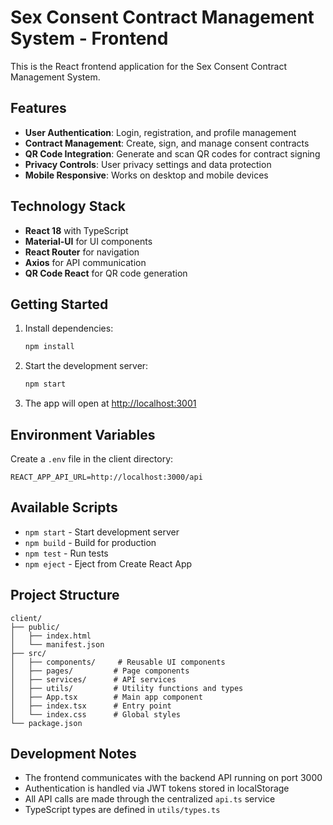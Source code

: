 # Sex Consent Contract Management System - Frontend

This is the React frontend application for the Sex Consent Contract Management System.

## Features

- **User Authentication**: Login, registration, and profile management
- **Contract Management**: Create, sign, and manage consent contracts
- **QR Code Integration**: Generate and scan QR codes for contract signing
- **Privacy Controls**: User privacy settings and data protection
- **Mobile Responsive**: Works on desktop and mobile devices

## Technology Stack

- **React 18** with TypeScript
- **Material-UI** for UI components
- **React Router** for navigation
- **Axios** for API communication
- **QR Code React** for QR code generation

## Getting Started

1. Install dependencies:
   ```bash
   npm install
   ```

2. Start the development server:
   ```bash
   npm start
   ```

3. The app will open at [http://localhost:3001](http://localhost:3001)

## Environment Variables

Create a `.env` file in the client directory:

```env
REACT_APP_API_URL=http://localhost:3000/api
```

## Available Scripts

- `npm start` - Start development server
- `npm build` - Build for production
- `npm test` - Run tests
- `npm eject` - Eject from Create React App

## Project Structure

```
client/
├── public/
│   ├── index.html
│   └── manifest.json
├── src/
│   ├── components/     # Reusable UI components
│   ├── pages/         # Page components
│   ├── services/      # API services
│   ├── utils/         # Utility functions and types
│   ├── App.tsx        # Main app component
│   ├── index.tsx      # Entry point
│   └── index.css      # Global styles
└── package.json
```

## Development Notes

- The frontend communicates with the backend API running on port 3000
- Authentication is handled via JWT tokens stored in localStorage
- All API calls are made through the centralized `api.ts` service
- TypeScript types are defined in `utils/types.ts`
